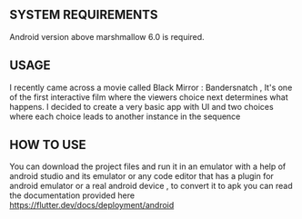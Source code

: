 
## SYSTEM REQUIREMENTS

Android version above marshmallow 6.0 is required.


## USAGE 

I recently came across a movie called Black Mirror : Bandersnatch , It's one of the first interactive film where the viewers choice next determines what happens. I decided to create a very basic app with UI and two choices where each choice leads to another instance in the sequence




## HOW TO USE 

You can download the project files and run it in an emulator with a help of android studio and its emulator or any code editor that has a plugin for android emulator or a real android device , to convert it to apk you can read the documentation provided here https://flutter.dev/docs/deployment/android
